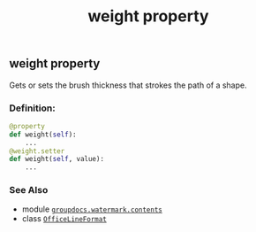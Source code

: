 ﻿---
title: weight property
second_title: GroupDocs.Watermark for Python via .NET API References
description: 
type: docs
url: /python-net/groupdocs.watermark.contents/officelineformat/weight/
is_root: false
weight: 80
---

## weight property


Gets or sets the brush thickness that strokes the path of a shape.
### Definition:
```python
@property
def weight(self):
    ...
@weight.setter
def weight(self, value):
    ...
```

### See Also
* module [`groupdocs.watermark.contents`](../../)
* class [`OfficeLineFormat`](/watermark/python-net/groupdocs.watermark.contents/officelineformat)
